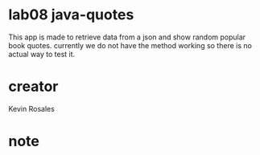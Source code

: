 # lab08 java-quotes
This app is made to retrieve data from a json and show random popular book quotes. currently we do not have the
method working so there is no actual way to test it.

# creator
Kevin Rosales

# note
